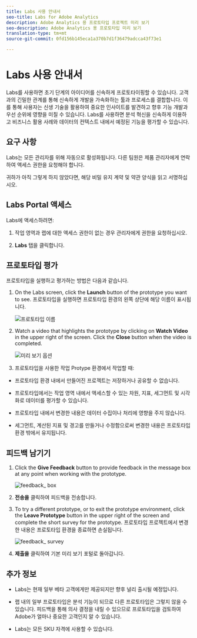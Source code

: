 ```yaml
---
title: Labs 사용 안내서
seo-title: Labs for Adobe Analytics
description: Adobe Analytics 용 프로토타입 프로젝트 미리 보기
seo-description: Adobe Analytics 용 프로토타입 미리 보기
translation-type: tm+mt
source-git-commit: 0fd156b145eca1a370b7d1f36479adcca43f73e1

---
```




# Labs 사용 안내서

Labs를 사용하면 초기 단계의 아이디어를 신속하게 프로토타이핑할 수 있습니다. 고객과의 긴밀한 관계를 통해 신속하게 개발을 가속화하는 툴과 프로세스를 결합합니다. 이를 통해 사용자는 신생 기술을 활용하여 중요한 인사이트를 발견하고 향후 기능 개발과 우선 순위에 영향을 미칠 수 있습니다. Labs를 사용하면 분석 혁신을 신속하게 이용하고 비즈니스 활용 사례와 데이터의 컨텍스트 내에서 예정된 기능을 평가할 수 있습니다.

## 요구 사항

Labs는 모든 관리자를 위해 자동으로 활성화됩니다. 다른 팀원은 제품 관리자에게 연락하여 액세스 권한을 요청해야 합니다.

귀하가 아직 그렇게 하지 않았다면, 해당 비밀 유지 계약 및 약관 양식을 읽고 서명하십시오.

## Labs Portal 액세스

Labs에 액세스하려면:

1. 작업 영역과 랩에 대한 액세스 권한이 없는 경우 관리자에게 권한을 요청하십시오.

1. **Labs** 탭을 클릭합니다.


## 프로토타입 평가

프로토타입을 실행하고 평가하는 방법은 다음과 같습니다.

1. On the Labs screen, click the **Launch** button of the prototype you want to see. 프로토타입을 실행하면 프로토타입 환경의 왼쪽 상단에 해당 이름이 표시됩니다.

   ![프로토타입 이름](https://user-images.githubusercontent.com/29133525/58670566-c03b6c00-82fc-11e9-8b29-ee34260c4024.png)

1. Watch a video that highlights the prototype by clicking on **Watch Video** in the upper right of the screen. Click the **Close** button when the video is completed.

   ![미리 보기 옵션](https://user-images.githubusercontent.com/29133525/58670261-a2213c00-82fb-11e9-88db-cc839c98fdab.png)

1. 프로토타입을 사용한 작업 Protype 환경에서 작업할 때:

* 프로토타입 환경 내에서 만들어진 프로젝트는 저장하거나 공유할 수 없습니다.

* 프로토타입에서는 작업 영역 내에서 액세스할 수 있는 차원, 지표, 세그먼트 및 시각화로 데이터를 평가할 수 있습니다.

* 프로토타입 내에서 변경한 내용은 데이터 수집이나 처리에 영향을 주지 않습니다.

* 세그먼트, 계산된 지표 및 경고를 만들거나 수정함으로써 변경한 내용은 프로토타입 환경 밖에서 유지됩니다.

## 피드백 남기기

1. Click the **Give Feedback** button to provide feedback in the message box at any point when working with the prototype.

   ![feedback_ box](https://user-images.githubusercontent.com/29133525/58670344-f0363f80-82fb-11e9-8824-ec2b41f7187a.png)

1. **전송을** 클릭하여 피드백을 전송합니다.

1. To try a different prototype, or to exit the prototype environment, click the **Leave Prototype** button in the upper right of the screen and complete the short survey for the prototype. 프로토타입 프로젝트에서 변경한 내용은 프로토타입 환경을 종료하면 손실됩니다.

   ![feedback_ survey](https://user-images.githubusercontent.com/29133525/58670404-2bd10980-82fc-11e9-8cae-0dfc9f9da6b7.png)

1. **제출을** 클릭하여 기본 미리 보기 포털로 돌아갑니다.

## 추가 정보

* Labs는 현재 일부 베타 고객에게만 제공되지만 향후 널리 출시될 예정입니다.

* 랩 내의 일부 프로토타입은 분석 기능이 되므로 다른 프로토타입은 그렇지 않을 수 있습니다. 피드백을 통해 의사 결정을 내릴 수 있으므로 프로토타입을 검토하여 Adobe가 얼마나 중요한 고객인지 알 수 있습니다.

* Labs는 모든 SKU 자격에 사용할 수 있습니다.
